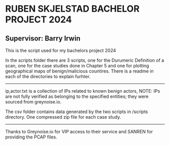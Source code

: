 # RUBEN SKJELSTAD BACHELOR PROJECT 2024
## Supervisor: Barry Irwin

This is the script used for my bachelors project 2024

In the scripts folder there are 3 scripts, one for the Durumeric Definition of a scan, one for the case studies done in Chapter 5 and one for plotting geographical maps of benign/malicious countires.
There is a readme in each of the directories to explain furhter.

--------------------------------

ip,actor.txt is a collection of IPs related to known benign actors, NOTE: IPs are not fully verified as belonging to the specified entities; they were sourced from greynoise.io.

The csv folder contains data generated by the two scripts in /scripts directory. One compressed zip file for each case study.

------------------------------------

Thanks to Greynoise.io for VIP access to their service and SANREN for providing the PCAP files.
